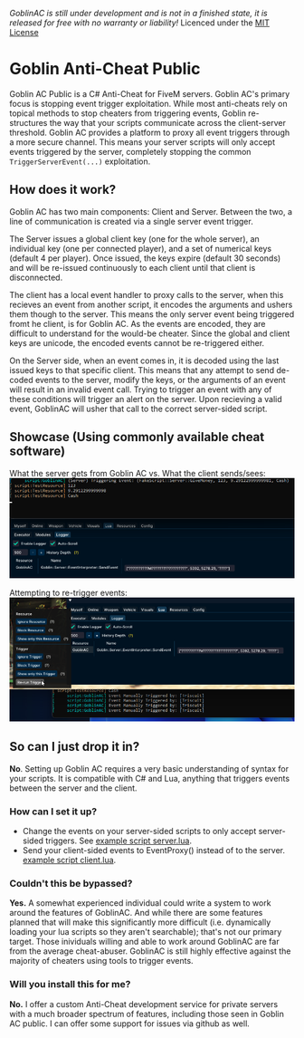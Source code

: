 *GoblinAC is still under development and is not in a finished state, it is released for free with no warranty or liability!*
Licenced under the [MIT License](LICENSE)

# Goblin Anti-Cheat Public

Goblin AC Public is a C# Anti-Cheat for FiveM servers. Goblin AC's primary focus is stopping event trigger exploitation. While most anti-cheats rely on topical methods to stop cheaters from triggering events, Goblin re-structures the way that your scripts communicate across the client-server threshold. Goblin AC provides a platform to proxy all event triggers through a more secure channel. This means your server scripts will only accept events triggered by the server, completely stopping the common `TriggerServerEvent(...)` exploitation.

## **How does it work?**

Goblin AC has two main components: Client and Server. Between the two, a line of communication is created via a single server event trigger. 

The Server issues a global client key (one for the whole server), an individual key (one per connected player), and a set of numerical keys (default 4 per player). Once issued, the keys expire (default 30 seconds) and will be re-issued continuously to each client until that client is disconnected.

The client has a local event handler to proxy calls to the server, when this recieves an event from another script, it encodes the arguments and ushers them though to the server. This means the only server event being triggered fromt he client, is for Goblin AC. As the events are encoded, they are difficult to understand for the would-be cheater. Since the global and client keys are unicode, the encoded events cannot be re-triggered either.

On the Server side, when an event comes in, it is decoded using the last issued keys to that specific client. This means that any attempt to send de-coded events to the server, modify the keys, or the arguments of an event will result in an invalid event call. Trying to trigger an event with any of these conditions will trigger an alert on the server. Upon recieving a valid event, GoblinAC will usher that call to the correct server-sided script.
  
## **Showcase** (Using commonly available cheat software)

What the server gets from Goblin AC vs. What the client sends/sees:
![Event Logger](/img/goblic_ac_eventlogger.png)

Attempting to re-trigger events:
![Re-Triggers](/img/goblin_ac_retrigger.png)

## **So can I just drop it in?**

**No**. Setting up Goblin AC requires a very basic understanding of syntax for your scripts. It is compatible with C# and Lua, anything that triggers events between the server and the client.

### **How can I set it up?**
- Change the events on your server-sided scripts to only accept server-sided triggers. See [example script server.lua](/examples/TestResource/server/server.lua).
- Send your client-sided events to EventProxy() instead of to the server. [example script client.lua](/examples/TestResource/client/client.lua).

### **Couldn't this be bypassed?**
**Yes.** A somewhat experienced individual could write a system to work around the features of GoblinAC. And while there are some features planned that will make this significantly more difficult (i.e. dynamically loading your lua scripts so they aren't searchable); that's not our primary target.
Those inividuals willing and able to work around GoblinAC are far from the average cheat-abuser. GoblinAC is still highly effective against the majority of cheaters using tools to trigger events.

### **Will you install this for me?**
**No.** I offer a custom Anti-Cheat development service for private servers with a much broader spectrum of features, including those seen in Goblin AC public. I can offer some support for issues via github as well.
